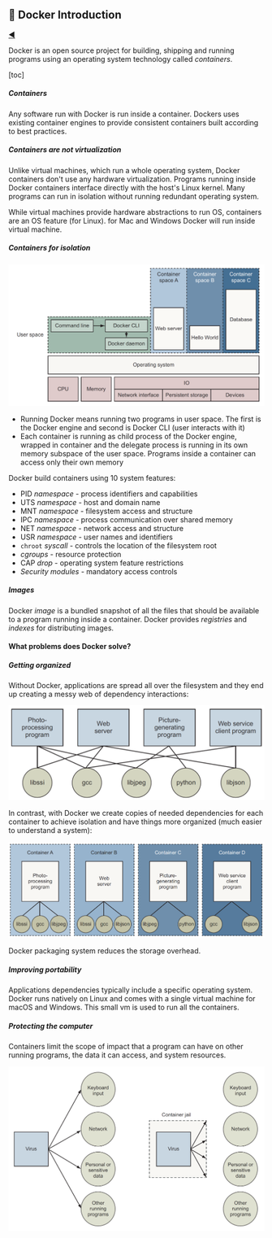 ## :whale: Docker Introduction

[:arrow_backward:](../devops_index)

Docker is an open source project for building, shipping and running programs using an operating system technology called *containers*.

[toc]

##### Containers

Any software run with Docker is run inside a container. Dockers uses existing container engines to provide consistent containers built according to best practices.

##### Containers are not virtualization

Unlike virtual machines, which run a whole operating system, Docker containers don't use any hardware virtualization. Programs running inside Docker containers interface directly with the host's Linux kernel. Many programs can run in isolation without running redundant operating system.

While virtual machines provide hardware abstractions to run OS, containers are an OS feature (for Linux). for Mac and Windows Docker will run inside virtual machine.

##### Containers for isolation

<img src="../../../src/img/devops/docker/1.png" alt="image-20220314173134332" style="zoom: 50%;" />

- Running Docker means running two programs in user space. The first is the Docker engine and second is Docker CLI (user interacts with it)
- Each container is running as child process of the Docker engine, wrapped in container and the delegate process is running in its own memory subspace of the user space. Programs inside a container can access only their own memory

Docker build containers using 10 system features:

- PID *namespace* - process identifiers and capabilities
- UTS *namespace* - host and domain name
- MNT *namespace* - filesystem access and structure
- IPC *namespace* - process communication over shared memory
- NET *namespace* - network access and structure
- USR *namespace* - user names and identifiers
- `chroot` *syscall* - controls the location of the filesystem root
- *cgroups* - resource protection
- CAP *drop* - operating system feature restrictions
- *Security modules* - mandatory access controls

##### Images

Docker *image* is a bundled snapshot of all the files that should be available to a program running inside a container. Docker provides *registries* and *indexes* for distributing images.



#### What problems does Docker solve?

##### Getting organized

Without Docker, applications are spread all over the filesystem and they end up creating a messy web of dependency interactions:

<img src="../../../src/img/devops/docker/2.png" alt="image-20220314181128519" style="zoom:50%;" />

In contrast, with Docker we create copies of needed dependencies for each container to achieve isolation and have things more organized (much easier to understand a system):

<img src="../../../src/img/devops/docker/3.png" alt="image-20220314181442526" style="zoom:50%;" />

Docker packaging system reduces the storage overhead.

##### Improving portability

Applications dependencies typically include a specific operating system. Docker runs natively on Linux and comes with a single virtual machine for macOS and Windows. This small vm is used to run all the containers.

##### Protecting the computer

Containers limit the scope of impact that a program can have on other running programs, the data it can access, and system resources.

<img src="../../../src/img/devops/docker/4.png" alt="image-20220314183501289" style="zoom:50%;" />